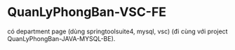 #  QuanLyPhongBan-VSC-FE

có department page (dùng springtoolsuite4, mysql, vsc) (đi cùng với project QuanLyPhongBan-JAVA-MYSQL-BE).
